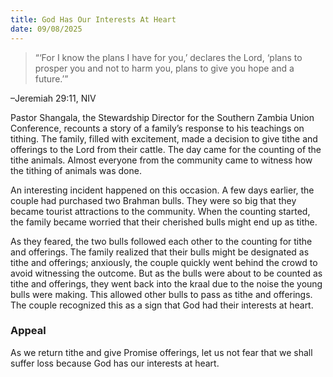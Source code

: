 ```yaml
---
title: God Has Our Interests At Heart
date: 09/08/2025
---
```


> <p></p>
> “‘For I know the plans I have for you,’ declares the Lord, ‘plans to prosper you and not to harm you, plans to give you hope and a future.’”

–Jeremiah 29:11, NIV

Pastor Shangala, the Stewardship Director for the Southern Zambia Union Conference, recounts a story of a family’s response to his teachings on tithing. The family, filled with excitement, made a decision to give tithe and offerings to the Lord from their cattle. The day came for the counting of the tithe animals. Almost everyone from the community came to witness how the tithing of animals was done.

An interesting incident happened on this occasion. A few days earlier, the couple had purchased two Brahman bulls. They were so big that they became tourist attractions to the community. When the counting started, the family became worried that their cherished bulls might end up as tithe.

As they feared, the two bulls followed each other to the counting for tithe and offerings. The family realized that their bulls might be designated as tithe and offerings; anxiously, the couple quickly went behind the crowd to avoid witnessing the outcome. But as the bulls were about to be counted as tithe and offerings, they went back into the kraal due to the noise the young bulls were making. This allowed other bulls to pass as tithe and offerings. The couple recognized this as a sign that God had their interests at heart.

### Appeal

As we return tithe and give Promise offerings, let us not fear that we shall suffer loss because God has our interests at heart.